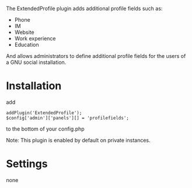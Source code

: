 The ExtendedProfile plugin adds additional profile fields such as:

* Phone
* IM
* Website
* Work experience
* Education

And allows administrators to define additional profile fields for the
users of a GNU social installation.

Installation
============
add

    addPlugin('ExtendedProfile');
    $config['admin']['panels'][] = 'profilefields';

to the bottom of your config.php

Note: This plugin is enabled by default on private instances.

Settings
========
none

